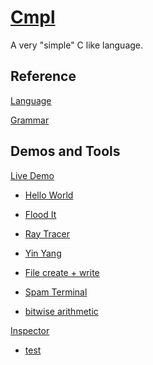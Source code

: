 # [Cmpl](https://github.com/karetkaz/Cmpl)

A very "simple" C like language.

## Reference

[Language](extras/Cmpl.md)

[Grammar](https://github.com/karetkaz/Cmpl/blob/master/extras/Cmpl.g4)

## Demos and Tools

[Live Demo](http://karetkaz.github.io/Cmpl/demo.html)

* [Hello World](http://karetkaz.github.io/Cmpl/demo.html#libFile&file=HelloWold.ci&content=File.out.write("hello%20world");)

* [Flood It](http://karetkaz.github.io/Cmpl/demo.html#libGfx&file=FloodIt.ci&project=cmplGfx/test/demo/FloodIt.ci)

* [Ray Tracer](http://karetkaz.github.io/Cmpl/demo.html#libGfx&file=RayTracer0.ci&project=cmplGfx/test/demo/RayTracer0.ci)

* [Yin Yang](http://karetkaz.github.io/Cmpl/demo.html#libGfx&file=pd.yinyang.ci&project=cmplGfx/test/pd.yinyang.ci)

* [File create + write](http://karetkaz.github.io/Cmpl/demo.html#libFile&file=file.ci&content=Ly8gdGVzdCB3cml0aW5nIGludG8gYSBmaWxlCi8vIGFmdGVyIGV4ZWN1dGlvbiwgcmVmcmVzaCB0aGUgbGlzdCBvZiBmaWxlcyB0byBzZWUgdGhlIG91dHB1dAoKRmlsZSBmaWxlID0gRmlsZS5jcmVhdGUoImEudHh0Iik7CmZpbGUud3JpdGUoIlRoZSBxdWljayBicm93biBmb3gganVtcHMgb3ZlciB0aGUgbGF6eSBkb2cuXG4iKTsKZmlsZS5jbG9zZSgpOwo)

* [Spam Terminal](http://karetkaz.github.io/Cmpl/demo.html#file=SpamTerminal.ci&content=Zm9yIChpbnQgaSA9IDA7IGkgPCAxMDAwMDsgaSArPSAxKSB7Cglmb3IgKGludCBqID0gMDsgaiA8IDEwMDAwOyBqICs9IDEpIHt9CglkZWJ1ZygibWVzc2FnZSIsIGkpOwp9Cg)

* [bitwise arithmetic](http://karetkaz.github.io/Cmpl/demo.html#file=BitwiseArithmetic.ci&project=cmplStd/test/demo/BitwiseArithmetic.ci)

[Inspector](http://karetkaz.github.io/Cmpl/extras/Inspector/Inspector.html)

* [test](http://karetkaz.github.io/Cmpl/extras/Inspector/Inspector.html#../../extras/dump/test.prof.json)
